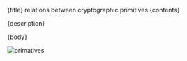 {title}
relations between cryptographic primitives
{contents}

{description}

{body}


![primatives](src/images/crypto_prim.jpg)


